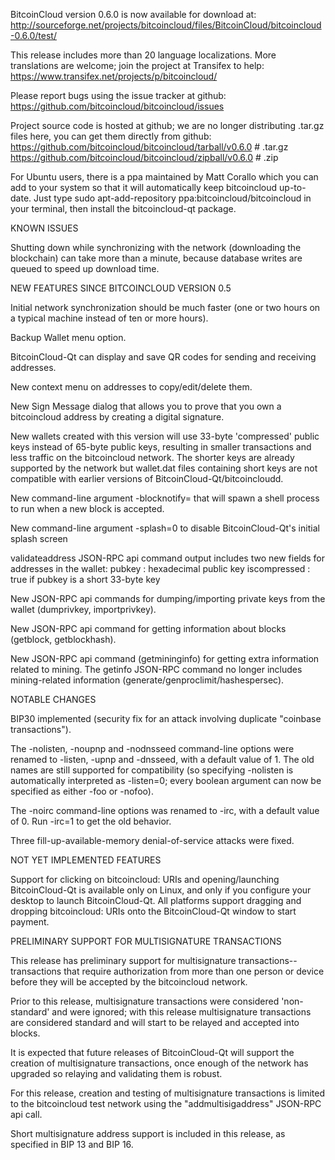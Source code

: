 BitcoinCloud version 0.6.0 is now available for download at:
http://sourceforge.net/projects/bitcoincloud/files/BitcoinCloud/bitcoincloud-0.6.0/test/

This release includes more than 20 language localizations.
More translations are welcome; join the
project at Transifex to help:
https://www.transifex.net/projects/p/bitcoincloud/

Please report bugs using the issue tracker at github:
https://github.com/bitcoincloud/bitcoincloud/issues

Project source code is hosted at github; we are no longer
distributing .tar.gz files here, you can get them
directly from github:
https://github.com/bitcoincloud/bitcoincloud/tarball/v0.6.0  # .tar.gz
https://github.com/bitcoincloud/bitcoincloud/zipball/v0.6.0  # .zip

For Ubuntu users, there is a ppa maintained by Matt Corallo which
you can add to your system so that it will automatically keep
bitcoincloud up-to-date.  Just type
sudo apt-add-repository ppa:bitcoincloud/bitcoincloud
in your terminal, then install the bitcoincloud-qt package.


KNOWN ISSUES

Shutting down while synchronizing with the network
(downloading the blockchain) can take more than a minute,
because database writes are queued to speed up download
time.


NEW FEATURES SINCE BITCOINCLOUD VERSION 0.5

Initial network synchronization should be much faster
(one or two hours on a typical machine instead of ten or more
hours).

Backup Wallet menu option.

BitcoinCloud-Qt can display and save QR codes for sending
and receiving addresses.

New context menu on addresses to copy/edit/delete them.

New Sign Message dialog that allows you to prove that you
own a bitcoincloud address by creating a digital
signature.

New wallets created with this version will
use 33-byte 'compressed' public keys instead of
65-byte public keys, resulting in smaller
transactions and less traffic on the bitcoincloud
network. The shorter keys are already supported
by the network but wallet.dat files containing
short keys are not compatible with earlier
versions of BitcoinCloud-Qt/bitcoincloudd.

New command-line argument -blocknotify=<command>
that will spawn a shell process to run <command> 
when a new block is accepted.

New command-line argument -splash=0 to disable
BitcoinCloud-Qt's initial splash screen

validateaddress JSON-RPC api command output includes
two new fields for addresses in the wallet:
pubkey : hexadecimal public key
iscompressed : true if pubkey is a short 33-byte key

New JSON-RPC api commands for dumping/importing
private keys from the wallet (dumprivkey, importprivkey).

New JSON-RPC api command for getting information about
blocks (getblock, getblockhash).

New JSON-RPC api command (getmininginfo) for getting
extra information related to mining. The getinfo
JSON-RPC command no longer includes mining-related
information (generate/genproclimit/hashespersec).



NOTABLE CHANGES

BIP30 implemented (security fix for an attack involving
duplicate "coinbase transactions").

The -nolisten, -noupnp and -nodnsseed command-line
options were renamed to -listen, -upnp and -dnsseed,
with a default value of 1. The old names are still
supported for compatibility (so specifying -nolisten
is automatically interpreted as -listen=0; every
boolean argument can now be specified as either
-foo or -nofoo).

The -noirc command-line options was renamed to
-irc, with a default value of 0. Run -irc=1 to
get the old behavior.

Three fill-up-available-memory denial-of-service
attacks were fixed.


NOT YET IMPLEMENTED FEATURES

Support for clicking on bitcoincloud: URIs and
opening/launching BitcoinCloud-Qt is available only on Linux,
and only if you configure your desktop to launch
BitcoinCloud-Qt. All platforms support dragging and dropping
bitcoincloud: URIs onto the BitcoinCloud-Qt window to start
payment.


PRELIMINARY SUPPORT FOR MULTISIGNATURE TRANSACTIONS

This release has preliminary support for multisignature
transactions-- transactions that require authorization
from more than one person or device before they
will be accepted by the bitcoincloud network.

Prior to this release, multisignature transactions
were considered 'non-standard' and were ignored;
with this release multisignature transactions are
considered standard and will start to be relayed
and accepted into blocks.

It is expected that future releases of BitcoinCloud-Qt
will support the creation of multisignature transactions,
once enough of the network has upgraded so relaying
and validating them is robust.

For this release, creation and testing of multisignature
transactions is limited to the bitcoincloud test network using
the "addmultisigaddress" JSON-RPC api call.

Short multisignature address support is included in this
release, as specified in BIP 13 and BIP 16.
